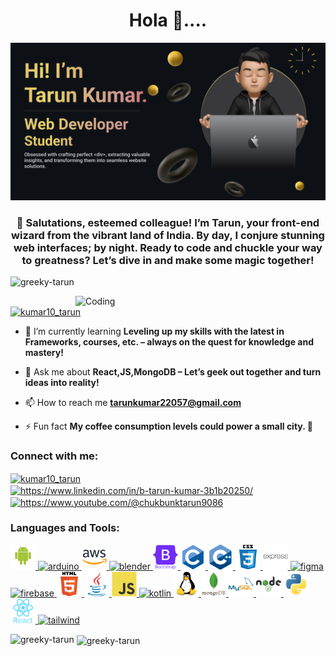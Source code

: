 <h1 align="center">Hola 👋....</h1>
<div align="center"> <img src="https://raw.githubusercontent.com/greeky-tarun/greeky-tarun/main/banner.png"> </div>
<h3 align="center">👋 Salutations, esteemed colleague! I’m Tarun, your front-end wizard from the vibrant land of India. By day, I conjure stunning web interfaces; by night. Ready to code and chuckle your way to greatness? Let’s dive in and make some magic together!</h3>

<p align="left"> <img src="https://komarev.com/ghpvc/?username=greeky-tarun&label=Profile%20views&color=0e75b6&style=flat" alt="greeky-tarun" /> </p>

<img align="right" alt="Coding" width="400" src="[https://tenor.com/pwwsXfN6OJq.gif](https://media.giphy.com/media/v1.Y2lkPTc5MGI3NjExNzFhNG16YjF6NDJ3NXZxYWRuNmJjcHByYTlqNm81MmFydm81M2ZuaiZlcD12MV9pbnRlcm5hbF9naWZfYnlfaWQmY3Q9Zw/tydpNxSnNEgLvDm11D/giphy.gif)">

<p align="left"> <a href="https://twitter.com/kumar10_tarun" target="blank"><img src="https://img.shields.io/twitter/follow/kumar10_tarun?logo=twitter&style=for-the-badge" alt="kumar10_tarun" /></a> </p>

- 🌱 I’m currently learning **Leveling up my skills with the latest in Frameworks, courses, etc. – always on the quest for knowledge and mastery!**

- 💬 Ask me about **React,JS,MongoDB – Let’s geek out together and turn ideas into reality!**

- 📫 How to reach me **tarunkumar22057@gmail.com**

- ⚡ Fun fact **My coffee consumption levels could power a small city. 🤣**

<h3 align="left">Connect with me:</h3>
<p align="left">
<a href="https://twitter.com/kumar10_tarun" target="blank"><img align="center" src="https://raw.githubusercontent.com/rahuldkjain/github-profile-readme-generator/master/src/images/icons/Social/twitter.svg" alt="kumar10_tarun" height="30" width="40" /></a>
<a href="https://linkedin.com/in/https://www.linkedin.com/in/b-tarun-kumar-3b1b20250/" target="blank"><img align="center" src="https://raw.githubusercontent.com/rahuldkjain/github-profile-readme-generator/master/src/images/icons/Social/linked-in-alt.svg" alt="https://www.linkedin.com/in/b-tarun-kumar-3b1b20250/" height="30" width="40" /></a>
<a href="https://www.youtube.com/c/https://www.youtube.com/@chukbunktarun9086" target="blank"><img align="center" src="https://raw.githubusercontent.com/rahuldkjain/github-profile-readme-generator/master/src/images/icons/Social/youtube.svg" alt="https://www.youtube.com/@chukbunktarun9086" height="30" width="40" /></a>
</p>

<h3 align="left">Languages and Tools:</h3>
<p align="left"> <a href="https://developer.android.com" target="_blank" rel="noreferrer"> <img src="https://raw.githubusercontent.com/devicons/devicon/master/icons/android/android-original-wordmark.svg" alt="android" width="40" height="40"/> </a> <a href="https://www.arduino.cc/" target="_blank" rel="noreferrer"> <img src="https://cdn.worldvectorlogo.com/logos/arduino-1.svg" alt="arduino" width="40" height="40"/> </a> <a href="https://aws.amazon.com" target="_blank" rel="noreferrer"> <img src="https://raw.githubusercontent.com/devicons/devicon/master/icons/amazonwebservices/amazonwebservices-original-wordmark.svg" alt="aws" width="40" height="40"/> </a> <a href="https://www.blender.org/" target="_blank" rel="noreferrer"> <img src="https://download.blender.org/branding/community/blender_community_badge_white.svg" alt="blender" width="40" height="40"/> </a> <a href="https://getbootstrap.com" target="_blank" rel="noreferrer"> <img src="https://raw.githubusercontent.com/devicons/devicon/master/icons/bootstrap/bootstrap-plain-wordmark.svg" alt="bootstrap" width="40" height="40"/> </a> <a href="https://www.cprogramming.com/" target="_blank" rel="noreferrer"> <img src="https://raw.githubusercontent.com/devicons/devicon/master/icons/c/c-original.svg" alt="c" width="40" height="40"/> </a> <a href="https://www.w3schools.com/cpp/" target="_blank" rel="noreferrer"> <img src="https://raw.githubusercontent.com/devicons/devicon/master/icons/cplusplus/cplusplus-original.svg" alt="cplusplus" width="40" height="40"/> </a> <a href="https://www.w3schools.com/css/" target="_blank" rel="noreferrer"> <img src="https://raw.githubusercontent.com/devicons/devicon/master/icons/css3/css3-original-wordmark.svg" alt="css3" width="40" height="40"/> </a> <a href="https://expressjs.com" target="_blank" rel="noreferrer"> <img src="https://raw.githubusercontent.com/devicons/devicon/master/icons/express/express-original-wordmark.svg" alt="express" width="40" height="40"/> </a> <a href="https://www.figma.com/" target="_blank" rel="noreferrer"> <img src="https://www.vectorlogo.zone/logos/figma/figma-icon.svg" alt="figma" width="40" height="40"/> </a> <a href="https://firebase.google.com/" target="_blank" rel="noreferrer"> <img src="https://www.vectorlogo.zone/logos/firebase/firebase-icon.svg" alt="firebase" width="40" height="40"/> </a> <a href="https://www.w3.org/html/" target="_blank" rel="noreferrer"> <img src="https://raw.githubusercontent.com/devicons/devicon/master/icons/html5/html5-original-wordmark.svg" alt="html5" width="40" height="40"/> </a> <a href="https://www.java.com" target="_blank" rel="noreferrer"> <img src="https://raw.githubusercontent.com/devicons/devicon/master/icons/java/java-original.svg" alt="java" width="40" height="40"/> </a> <a href="https://developer.mozilla.org/en-US/docs/Web/JavaScript" target="_blank" rel="noreferrer"> <img src="https://raw.githubusercontent.com/devicons/devicon/master/icons/javascript/javascript-original.svg" alt="javascript" width="40" height="40"/> </a> <a href="https://kotlinlang.org" target="_blank" rel="noreferrer"> <img src="https://www.vectorlogo.zone/logos/kotlinlang/kotlinlang-icon.svg" alt="kotlin" width="40" height="40"/> </a> <a href="https://www.linux.org/" target="_blank" rel="noreferrer"> <img src="https://raw.githubusercontent.com/devicons/devicon/master/icons/linux/linux-original.svg" alt="linux" width="40" height="40"/> </a> <a href="https://www.mongodb.com/" target="_blank" rel="noreferrer"> <img src="https://raw.githubusercontent.com/devicons/devicon/master/icons/mongodb/mongodb-original-wordmark.svg" alt="mongodb" width="40" height="40"/> </a> <a href="https://www.mysql.com/" target="_blank" rel="noreferrer"> <img src="https://raw.githubusercontent.com/devicons/devicon/master/icons/mysql/mysql-original-wordmark.svg" alt="mysql" width="40" height="40"/> </a> <a href="https://nodejs.org" target="_blank" rel="noreferrer"> <img src="https://raw.githubusercontent.com/devicons/devicon/master/icons/nodejs/nodejs-original-wordmark.svg" alt="nodejs" width="40" height="40"/> </a> <a href="https://www.python.org" target="_blank" rel="noreferrer"> <img src="https://raw.githubusercontent.com/devicons/devicon/master/icons/python/python-original.svg" alt="python" width="40" height="40"/> </a> <a href="https://reactjs.org/" target="_blank" rel="noreferrer"> <img src="https://raw.githubusercontent.com/devicons/devicon/master/icons/react/react-original-wordmark.svg" alt="react" width="40" height="40"/> </a> <a href="https://tailwindcss.com/" target="_blank" rel="noreferrer"> <img src="https://www.vectorlogo.zone/logos/tailwindcss/tailwindcss-icon.svg" alt="tailwind" width="40" height="40"/> </a> </p>

<p><img align="left" src="https://github-readme-stats.vercel.app/api/top-langs?username=greeky-tarun&show_icons=true&locale=en&layout=compact" alt="greeky-tarun" /></p>

<p>&nbsp;<img align="center" src="https://github-readme-stats.vercel.app/api?username=greeky-tarun&show_icons=true&locale=en" alt="greeky-tarun" /></p>
